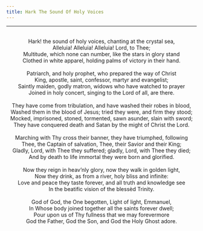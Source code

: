 ```yaml
---
title: Hark The Sound Of Holy Voices
---
```


---
<center>
<br/>
Hark! the sound of holy voices, chanting at the crystal sea,<br/>
Alleluia! Alleluia! Alleluia! Lord, to Thee;<br/>
Multitude, which none can number, like the stars in glory stand<br/>
Clothed in white apparel, holding palms of victory in their hand.<br/>
<br/>
Patriarch, and holy prophet, who prepared the way of Christ<br/>
King, apostle, saint, confessor, martyr and evangelist;<br/>
Saintly maiden, godly matron, widows who have watched to prayer<br/>
Joined in holy concert, singing to the Lord of all, are there.<br/>
<br/>
They have come from tribulation, and have washed their robes in blood,<br/>
Washed them in the blood of Jesus; tried they were, and firm they stood;<br/>
Mocked, imprisoned, stoned, tormented, sawn asunder, slain with sword;<br/>
They have conquered death and Satan by the might of Christ the Lord.<br/>
<br/>
Marching with Thy cross their banner, they have triumphed, following<br/>
Thee, the Captain of salvation, Thee, their Savior and their King;<br/>
Gladly, Lord, with Thee they suffered; gladly, Lord, with Thee they died;<br/>
And by death to life immortal they were born and glorified.<br/>
<br/>
Now they reign in heav’nly glory, now they walk in golden light,<br/>
Now they drink, as from a river, holy bliss and infinite:<br/>
Love and peace they taste forever, and all truth and knowledge see<br/>
In the beatific vision of the blessèd Trinity.<br/>
<br/>
God of God, the One begotten, Light of light, Emmanuel,<br/>
In Whose body joined together all the saints forever dwell;<br/>
Pour upon us of Thy fullness that we may forevermore<br/>
God the Father, God the Son, and God the Holy Ghost adore.<br/>

</center>